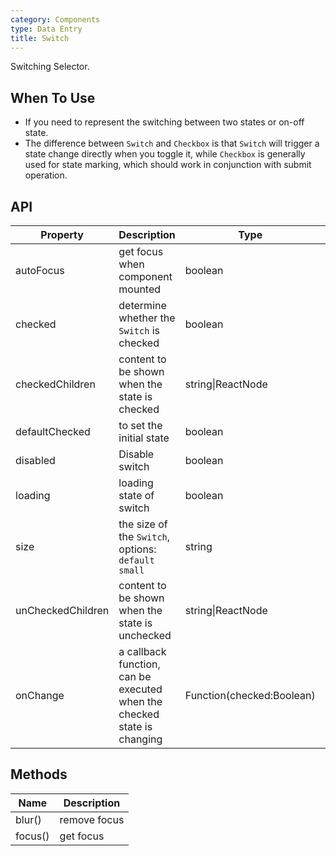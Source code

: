 ```yaml
---
category: Components
type: Data Entry
title: Switch
---
```


Switching Selector.

## When To Use

- If you need to represent the switching between two states or on-off state.
- The difference between `Switch` and `Checkbox` is that `Switch` will trigger a state change directly when you toggle it, while `Checkbox` is generally used for state marking, which should work in conjunction with submit operation.

## API

| Property | Description | Type | Default |
| -------- | ----------- | ---- | ------- |
| autoFocus | get focus when component mounted | boolean | false |
| checked | determine whether the `Switch` is checked | boolean | false |
| checkedChildren | content to be shown when the state is checked | string\|ReactNode |  |
| defaultChecked | to set the initial state | boolean | false |
| disabled | Disable switch | boolean | false |
| loading | loading state of switch | boolean | false |
| size | the size of the `Switch`, options: `default` `small` | string | default |
| unCheckedChildren | content to be shown when the state is unchecked | string\|ReactNode |  |
| onChange | a callback function, can be executed when the checked state is changing | Function(checked:Boolean) |  |

## Methods

| Name | Description |
| ---- | ----------- |
| blur() | remove focus |
| focus() | get focus |
